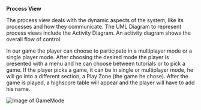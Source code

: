 **Process View**

The process view deals with the dynamic aspects of the system, like its processes and how they communicate.
The UML Diagram to represent process views include the Activity Diagram.
An activity diagram shows the overall flow of control.

In our game the player can choose to participate in a multiplayer mode or a single player mode. 
After choosing the desired mode the player is presented with a menu and he can choose between tutorials or to pick a game.
If the player picks a game, it can be in single or multiplayer mode, he will go into a different section, a Play Zone (the game he chose).
After the game is played, a highscore table will appear and the player will have to add his name.

![Image of GameMode](http://s32.postimg.org/67ggvaced/Untitled.png)
